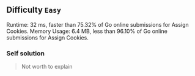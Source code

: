 ## Difficulty `Easy`

Runtime: 32 ms, faster than 75.32% of Go online submissions for Assign Cookies.
Memory Usage: 6.4 MB, less than 96.10% of Go online submissions for Assign Cookies.

### Self solution

> Not worth to explain
